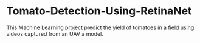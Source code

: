 # Tomato-Detection-Using-RetinaNet
This Machine Learning project predict the yield of tomatoes in a field using videos captured from an UAV a model.
